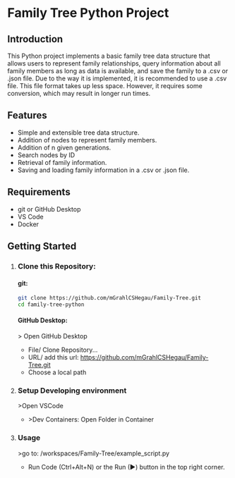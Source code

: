 # Family Tree Python Project

## Introduction

This Python project implements a basic family tree data structure that allows users to represent family relationships, query information about all family members as long as data is available, and save the family to a .csv or .json file. Due to the way it is implemented, it is recommended to use a .csv file. This file format takes up less space. However, it requires some conversion, which may result in longer run times.

## Features

- Simple and extensible tree data structure.
- Addition of nodes to represent family members.
- Addition of n given generations.
- Search nodes by ID
- Retrieval of family information.
- Saving and loading family information in a .csv or .json file.

## Requirements
   - git or GitHub Desktop
   - VS Code
   - Docker

## Getting Started

1. ### **Clone this Repository:**
   #### git:
   ```bash
   git clone https://github.com/mGrahlCSHegau/Family-Tree.git
   cd family-tree-python
   ```
   #### GitHub Desktop:
   \> Open GitHub Desktop
   - File/ Clone Repository...
   - URL/ add this url: https://github.com/mGrahlCSHegau/Family-Tree.git
   - Choose a local path

2. ### **Setup Developing environment**
   \>Open VSCode
   - \>Dev Containers: Open Folder in Container

3. ### **Usage**
   \>go to: /workspaces/Family-Tree/example_script.py
   - Run Code (Ctrl+Alt+N) or the Run (▶) button in the top right corner.
